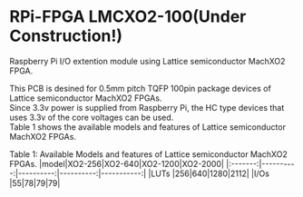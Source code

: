 # RPi-FPGA LMCXO2-100(Under Construction!)
Raspberry Pi I/O extention module using Lattice semiconductor MachXO2 FPGA.

This PCB is desined for 0.5mm pitch TQFP 100pin package devices of Lattice semiconductor MachXO2 FPGAs.  
Since 3.3v power is supplied from Raspberry Pi, the HC type devices that uses 3.3v of the core voltages can be used.  
Table 1 shows the available models and features of Lattice semiconductor MachXO2 FPGAs.  

Table 1: Available Models and features of Lattice semiconductor MachXO2 FPGAs.
|model|XO2-256|XO2-640|XO2-1200|XO2-2000|
|:-------:|----------:|----------:|----------:|-----------:|
|LUTs |256|640|1280|2112|
|I/Os |55|78|79|79|    
